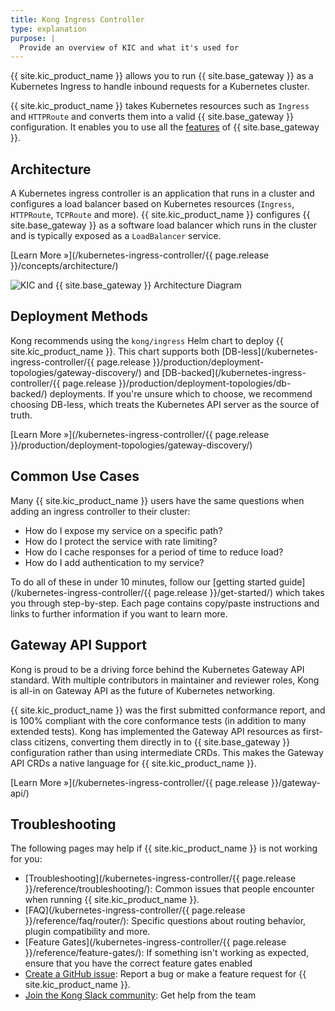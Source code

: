 ```yaml
---
title: Kong Ingress Controller
type: explanation
purpose: |
  Provide an overview of KIC and what it's used for
---
```


{{ site.kic_product_name }} allows you to run {{ site.base_gateway }} as a Kubernetes Ingress to handle inbound requests for a Kubernetes cluster.

{{ site.kic_product_name }} takes Kubernetes resources such as `Ingress` and `HTTPRoute` and converts them into a valid {{ site.base_gateway }} configuration. It enables you to use all the [features](/gateway/latest/#features) of {{ site.base_gateway }}.

## Architecture

A Kubernetes ingress controller is an application that runs in a cluster and configures a load balancer based on Kubernetes resources (`Ingress`, `HTTPRoute`, `TCPRoute` and more). {{ site.kic_product_name }} configures {{ site.base_gateway }} as a software load balancer which runs in the cluster and is typically exposed as a `LoadBalancer` service.

[Learn More &raquo;](/kubernetes-ingress-controller/{{ page.release }}/concepts/architecture/)

![KIC and {{ site.base_gateway }} Architecture Diagram](/assets/images/products/kubernetes-ingress-controller/kic-gateway-arch.png)


## Deployment Methods

Kong recommends using the `kong/ingress` Helm chart to deploy {{ site.kic_product_name }}. This chart supports both [DB-less](/kubernetes-ingress-controller/{{ page.release }}/production/deployment-topologies/gateway-discovery/) and [DB-backed](/kubernetes-ingress-controller/{{ page.release }}/production/deployment-topologies/db-backed/) deployments. If you're unsure which to choose, we recommend choosing DB-less, which treats the Kubernetes API server as the source of truth.

[Learn More &raquo;](/kubernetes-ingress-controller/{{ page.release }}/production/deployment-topologies/gateway-discovery/)

## Common Use Cases

Many {{ site.kic_product_name }} users have the same questions when adding an ingress controller to their cluster:

* How do I expose my service on a specific path?
* How do I protect the service with rate limiting?
* How do I cache responses for a period of time to reduce load?
* How do I add authentication to my service?

To do all of these in under 10 minutes, follow our [getting started guide](/kubernetes-ingress-controller/{{ page.release }}/get-started/) which takes you through step-by-step. Each page contains copy/paste instructions and links to further information if you want to learn more.

## Gateway API Support

Kong is proud to be a driving force behind the Kubernetes Gateway API standard. With multiple contributors in maintainer and reviewer roles, Kong is all-in on Gateway API as the future of Kubernetes networking.

{{ site.kic_product_name }} was the first submitted conformance report, and is 100% compliant with the core conformance tests (in addition to many extended tests). Kong has implemented the Gateway API resources as first-class citizens, converting them directly in to {{ site.base_gateway }} configuration rather than using intermediate CRDs. This makes the Gateway API CRDs a native language for {{ site.kic_product_name }}.

[Learn More &raquo;](/kubernetes-ingress-controller/{{ page.release }}/gateway-api/)

## Troubleshooting

The following pages may help if {{ site.kic_product_name }} is not working for you:

* [Troubleshooting](/kubernetes-ingress-controller/{{ page.release }}/reference/troubleshooting/): Common issues that people encounter when running {{ site.kic_product_name }}.
* [FAQ](/kubernetes-ingress-controller/{{ page.release }}/reference/faq/router/): Specific questions about routing behavior, plugin compatibility and more.
* [Feature Gates](/kubernetes-ingress-controller/{{ page.release }}/reference/feature-gates/): If something isn't working as expected, ensure that you have the correct feature gates enabled
* [Create a GitHub issue](https://github.com/Kong/kubernetes-ingress-controller/issues/new/choose): Report a bug or make a feature request for {{ site.kic_product_name }}.
* [Join the Kong Slack community](https://konghq.com/community#64fe8580b1a2f3c3804230f1): Get help from the team
